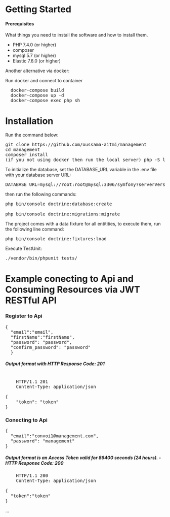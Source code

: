 # Getting Started


<h4>Prerequisites</h4>
<p>What things you need to install the software and how to install them.</p>

<ul>
<li>PHP 7.4.0 (or higher)</li>
<li>composer</li>
<li>mysql 5.7 (or higher)</li>
<li>Elastic 7.6.0 (or higher)</li>
</ul>

<p>Another alternative via docker:</p>

Run docker and connect to container

<pre>
  docker-compose build
  docker-compose up -d
  docker-compose exec php sh
</pre>

# Installation
Run the command below:

<pre>
git clone https://github.com/oussama-aitmi/management
cd management
composer install
(if you not using docker then run the local server) php -S localhost:8000 -t public or (symfony server:start)
</pre>

To initialize the database, set the DATABASE_URL variable in the .env file with your database server URL:
<pre>
DATABASE_URL=mysql://root:root@mysql:3306/symfony?serverVersion=5.7
</pre>

then run the following commands:

<pre>
php bin/console doctrine:database:create

php bin/console doctrine:migrations:migrate
</pre>

The project comes with a data fixture for all entitities, to execute them, run the following line command:

<pre>
php bin/console doctrine:fixtures:load
</pre>

Execute TestUnit:

<pre>
./vendor/bin/phpunit tests/
</pre>

# Example conecting to Api and Consuming Resources via JWT RESTful API

<h3>Register to Api</h3>

<pre>
{
  "email":"email", 
  "firstName":"firstName",  
  "password": "password",
  "confirm_password": "password" 
  }
</pre>

<h5>Output format with HTTP Response Code: 201</h5>

<pre>

    HTTP/1.1 201
    Content-Type: application/json

{
    "token": "token"
}
</pre>

<h3>Conecting to Api</h3>

<pre>
{
  "email":"convoi1@management.com", 
  "password": "management"
}
</pre>

<h5>Output format is an Access Token valid for 86400 seconds (24 hours). - HTTP Response Code: 200</h5>

<pre>
    HTTP/1.1 200
    Content-Type: application/json

{
  "token":"token"
}
</pre>


...

